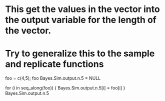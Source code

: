 # This get the values in the vector into the output variable for the length of the vector.
# Try to generalize this to the sample and replicate functions
foo = c(4,5); foo
Bayes.Sim.output.n.5 = NULL

for (i in seq_along(foo)) {
  Bayes.Sim.output.n.5[i] = foo[i]
}
Bayes.Sim.output.n.5

